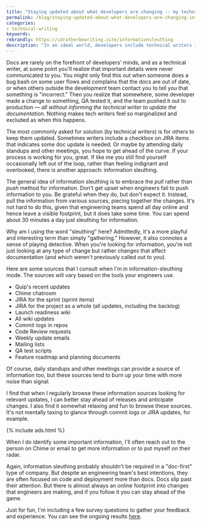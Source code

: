 ```yaml
---
title: "Staying updated about what developers are changing -- my techniques for information sleuthing"
permalink: /blog/staying-updated-about-what-developers-are-changing-information-sleuthing/
categories:
- technical-writing
keywords:
rebrandly: https://idratherbewriting.site/informationsleuthing
description: "In an ideal world, developers include technical writers in all relevant meetings and keep them updated about changes they're making that might affect the docs. If this is the case for you, count yourself lucky. More often than not, however, technical writers are left out of the loop until the last minute, when someone remembers that the docs likely need to be updated (or should have been updated prior to release). This scenario is just as true whether everyone is working from home or in the office. One solution for this is to embrace a technique for information sleuthing."
---
```


Docs are rarely on the forefront of developers' minds, and as a technical writer, at some point you'll realize that important details were never communicated to you. You might only find this out when someone does a bug bash on some user flows and complains that the docs are out of date, or when others outside the development team contact you to tell you that something is "incorrect." Then you realize that somewhere, some developer made a change to something, QA tested it, and the team pushed it out to production &mdash; *all without informing the technical writer to update the documentation*. Nothing makes tech writers feel so marginalized and excluded as when this happens.

The most commonly asked for solution (by technical writers) is for others to keep them updated. Sometimes writers include a checkbox on JIRA items that indicates some doc update is needed. Or maybe by attending daily standups and other meetings, you hope to get ahead of the curve. If your process is working for you, great. If like me you still find yourself occasionally left out of the loop, rather than feeling indignant and overlooked, there is another approach: information sleuthing.

The general idea of information sleuthing is to embrace the *pull* rather than *push* method for information. Don't get upset when engineers fail to push information to you. Be grateful when they do, but don't expect it. Instead, pull the information from various sources, piecing together the changes. It's not hard to do this, given that engineering teams spend all day online and hence leave a visible footprint, but it does take some time. You can spend about 30 minutes a day just sleuthing for information.

Why am I using the word "sleuthing" here? Admittedly, it's a more playful and interesting term than simply "gathering." However, it also connotes a sense of playing detective. When you're looking for information, you're not just looking at any type of change but rather changes that affect documentation (and which weren't previously called out to you).

Here are some sources that I consult when I'm in information-sleuthing mode. The sources will vary based on the tools your engineers use.

* Quip's recent updates
* Chime chatroom
* JIRA for the sprint (sprint items)
* JIRA for the project as a whole (all updates, including the backlog)
* Launch readiness wiki
* All wiki updates
* Commit logs in repos
* Code Review requests
* Weekly update emails
* Mailing lists
* QA test scripts
* Feature roadmap and planning documents

Of course, daily standups and other meetings can provide a source of information too, but these sources tend to burn up your time with more noise than signal.

I find that when I regularly browse these information sources looking for relevant updates, I can better stay ahead of releases and anticipate changes. I also find it somewhat relaxing and fun to browse these sources. It's not mentally taxing to glance through commit logs or JIRA updates, for example.

{% include ads.html %}

When I do identify some important information, I'll often reach out to the person on Chime or email to get more information or to put myself on their radar.

Again, information sleuthing probably shouldn't be required in a "doc-first" type of company. But despite an engineering team's best intentions, they are often focused on code and deployment more than docs. Docs slip past their attention. But there is almost always an online footprint into changes that engineers are making, and if you follow it you can stay ahead of the game.

Just for fun, I'm including a few survey questions to gather your feedback and experience. You can see the ongoing results [here](https://www.questionpro.com/t/PGsPNZg2Sb).

<script>
EMBED_PARAMS = {};
EMBED_PARAMS.surveyID =7234748;
EMBED_PARAMS.domain ="//www.questionpro.com";
EMBED_PARAMS.src ="//www.questionpro.com/a/TakeSurvey?tt=IakgWmNzGHM%3D";
EMBED_PARAMS.width ="100%";
EMBED_PARAMS.height = "600px";
EMBED_PARAMS.border = "hidden";
</script>
<div id="div_7234748"></div>
<script src="//www.questionpro.com/javascript/embedsurvey.js?version=1"></script>
